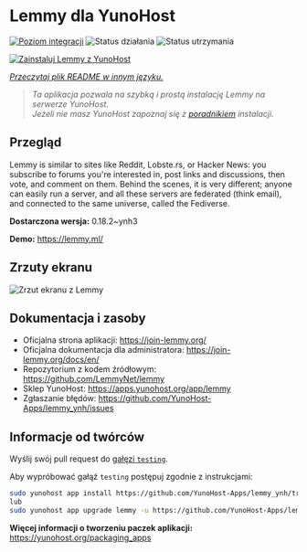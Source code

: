 <!--
To README zostało automatycznie wygenerowane przez <https://github.com/YunoHost/apps/tree/master/tools/readme_generator>
Nie powinno być ono edytowane ręcznie.
-->

# Lemmy dla YunoHost

[![Poziom integracji](https://apps.yunohost.org/badge/integration/lemmy)](https://ci-apps.yunohost.org/ci/apps/lemmy/)
![Status działania](https://apps.yunohost.org/badge/state/lemmy)
![Status utrzymania](https://apps.yunohost.org/badge/maintained/lemmy)

[![Zainstaluj Lemmy z YunoHost](https://install-app.yunohost.org/install-with-yunohost.svg)](https://install-app.yunohost.org/?app=lemmy)

*[Przeczytaj plik README w innym języku.](./ALL_README.md)*

> *Ta aplikacja pozwala na szybką i prostą instalację Lemmy na serwerze YunoHost.*  
> *Jeżeli nie masz YunoHost zapoznaj się z [poradnikiem](https://yunohost.org/install) instalacji.*

## Przegląd

Lemmy is similar to sites like Reddit, Lobste.rs, or Hacker News: you subscribe to forums you're interested in, post links and discussions, then vote, and comment on them. Behind the scenes, it is very different; anyone can easily run a server, and all these servers are federated (think email), and connected to the same universe, called the Fediverse.


**Dostarczona wersja:** 0.18.2~ynh3

**Demo:** <https://lemmy.ml/>

## Zrzuty ekranu

![Zrzut ekranu z Lemmy](./doc/screenshots/screenshot1.webp)

## Dokumentacja i zasoby

- Oficjalna strona aplikacji: <https://join-lemmy.org/>
- Oficjalna dokumentacja dla administratora: <https://join-lemmy.org/docs/en/>
- Repozytorium z kodem źródłowym: <https://github.com/LemmyNet/lemmy>
- Sklep YunoHost: <https://apps.yunohost.org/app/lemmy>
- Zgłaszanie błędów: <https://github.com/YunoHost-Apps/lemmy_ynh/issues>

## Informacje od twórców

Wyślij swój pull request do [gałęzi `testing`](https://github.com/YunoHost-Apps/lemmy_ynh/tree/testing).

Aby wypróbować gałąź `testing` postępuj zgodnie z instrukcjami:

```bash
sudo yunohost app install https://github.com/YunoHost-Apps/lemmy_ynh/tree/testing --debug
lub
sudo yunohost app upgrade lemmy -u https://github.com/YunoHost-Apps/lemmy_ynh/tree/testing --debug
```

**Więcej informacji o tworzeniu paczek aplikacji:** <https://yunohost.org/packaging_apps>
